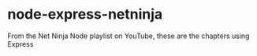 # node-express-netninja
From the Net Ninja Node playlist on YouTube, these are the chapters using Express
